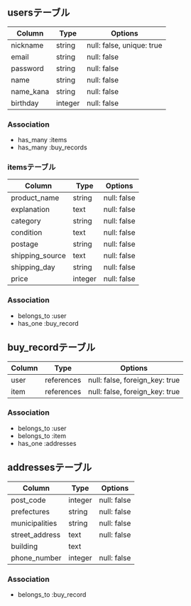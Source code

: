 ## usersテーブル

|Column    |Type    |Options                   |
|----------|--------|--------------------------|
|nickname  |string  |null: false, unique: true |
|email     |string  |null: false               |
|password  |string  |null: false               |
|name      |string  |null: false               |
|name_kana |string  |null: false               |
|birthday  |integer |null: false               |


### Association
- has_many :items
- has_many :buy_records


### itemsテーブル

|Column          |Type    |Options     |
|----------------|--------|------------|
|product_name    |string  |null: false |
|explanation     |text    |null: false |
|category        |string  |null: false |
|condition       |text    |null: false |
|postage         |string  |null: false |
|shipping_source |text    |null: false |
|shipping_day    |string  |null: false |
|price           |integer |null: false |


### Association
- belongs_to :user
- has_one :buy_record

## buy_recordテーブル

|Column|Type       |Options                        |
|------|-----------|-------------------------------|
|user  |references |null: false, foreign_key: true |
|item  |references |null: false, foreign_key: true |


### Association
- belongs_to :user
- belongs_to :item
- has_one :addresses


## addressesテーブル

|Column         |Type    |Options     |
|---------------|--------|------------|
|post_code      |integer |null: false |
|prefectures    |string  |null: false |
|municipalities |string  |null: false |
|street_address |text    |null: false |
|building       |text    |            |
|phone_number   |integer |null: false |


### Association
- belongs_to :buy_record